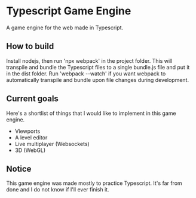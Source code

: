# Typescript Game Engine
A game engine for the web made in Typescript.

## How to build
Install nodejs, then run 'npx webpack' in the project folder. This will transpile and bundle the Typescript files to a single bundle.js file and put it in the dist folder. Run 'webpack --watch' if you want webpack
to automatically transpile and bundle upon file changes during development.

## Current goals
Here's a shortlist of things that I would like to implement in this game engine. 
- Viewports
- A level editor
- Live multiplayer (Websockets)
- 3D (WebGL)

## Notice
This game engine was made mostly to practice Typescript. It's far from done and I do not know if I'll ever finish it.
